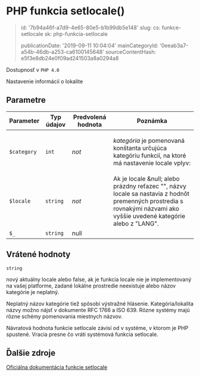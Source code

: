 PHP funkcia setlocale()
=======================

> id: '7b94a46f-a7d9-4e65-80e5-b1b99db5e148'
> slug:
> 	cs: funkce-setlocale
> 	sk: php-funkcia-setlocale
> 
> publicationDate: '2019-09-11 10:04:04'
> mainCategoryId: '0eeab3a7-a54b-46db-a253-ca6100145648'
> sourceContentHash: e5f3e8db24e0f09ad241503a8a0294a8

Dostupnosť v `PHP 4.0`

Nastavenie informácií o lokalite


Parametre
--------------

| Parameter | Typ údajov | Predvolená hodnota | Poznámka |
|-----|-----|-----|-----|
| `$category` | `int` | *not* | <p> <em>kategória</em> je pomenovaná konštanta určujúca kategóriu funkcií, na ktoré má nastavenie locale vplyv: |
| `$locale` | `string` | *not* | Ak je locale &null; alebo prázdny reťazec "", názvy locale sa nastavia z hodnôt premenných prostredia s rovnakými názvami ako vyššie uvedené kategórie alebo z "LANG".
| `$_` | `string` | null | | |


Vrátené hodnoty
----------------

`string`

nový aktuálny locale alebo false, ak je funkcia locale
nie je implementovaný na vašej platforme, zadané lokálne prostredie neexistuje alebo
názov kategórie je neplatný.
</p>
<p>
Neplatný názov kategórie tiež spôsobí výstražné hlásenie. Kategória/lokalita
názvy možno nájsť v dokumente RFC 1766
a ISO 639.
Rôzne systémy majú rôzne schémy pomenovania miestnych názvov.
</p>
<p>
Návratová hodnota funkcie setlocale závisí od
v systéme, v ktorom je PHP spustené. Vracia presne
čo vráti systémová funkcia setlocale.

Ďalšie zdroje
------------

[Oficiálna dokumentácia funkcie setlocale](https://www.php.net/manual/en/function.setlocale.php)
